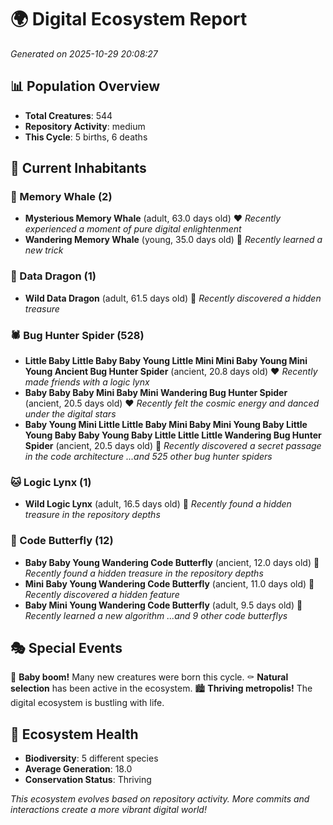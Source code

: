# 🌍 Digital Ecosystem Report
*Generated on 2025-10-29 20:08:27*

## 📊 Population Overview
- **Total Creatures**: 544
- **Repository Activity**: medium
- **This Cycle**: 5 births, 6 deaths

## 👥 Current Inhabitants

### 🐋 Memory Whale (2)
- **Mysterious Memory Whale** (adult, 63.0 days old) ❤️
  *Recently experienced a moment of pure digital enlightenment*
- **Wandering Memory Whale** (young, 35.0 days old) 💛
  *Recently learned a new trick*

### 🐉 Data Dragon (1)
- **Wild Data Dragon** (adult, 61.5 days old) 💛
  *Recently discovered a hidden treasure*

### 🕷️ Bug Hunter Spider (528)
- **Little Baby Little Baby Baby Young Little Mini Mini Baby Young Mini Young Ancient Bug Hunter Spider** (ancient, 20.8 days old) ❤️
  *Recently made friends with a logic lynx*
- **Baby Baby Baby Mini Baby Mini Wandering Bug Hunter Spider** (ancient, 20.5 days old) ❤️
  *Recently felt the cosmic energy and danced under the digital stars*
- **Baby Young Mini Little Little Baby Mini Baby Mini Young Baby Little Young Baby Baby Young Baby Little Little Little Wandering Bug Hunter Spider** (ancient, 20.5 days old) 💛
  *Recently discovered a secret passage in the code architecture*
  *...and 525 other bug hunter spiders*

### 🐱 Logic Lynx (1)
- **Wild Logic Lynx** (adult, 16.5 days old) 💛
  *Recently found a hidden treasure in the repository depths*

### 🦋 Code Butterfly (12)
- **Baby Baby Young Wandering Code Butterfly** (ancient, 12.0 days old) 💚
  *Recently found a hidden treasure in the repository depths*
- **Mini Baby Young Wandering Code Butterfly** (ancient, 11.0 days old) 💚
  *Recently discovered a hidden feature*
- **Baby Mini Young Wandering Code Butterfly** (adult, 9.5 days old) 💛
  *Recently learned a new algorithm*
  *...and 9 other code butterflys*

## 🎭 Special Events

🎉 **Baby boom!** Many new creatures were born this cycle.
⚰️ **Natural selection** has been active in the ecosystem.
🏙️ **Thriving metropolis!** The digital ecosystem is bustling with life.

## 🔬 Ecosystem Health
- **Biodiversity**: 5 different species
- **Average Generation**: 18.0
- **Conservation Status**: Thriving

*This ecosystem evolves based on repository activity. More commits and interactions create a more vibrant digital world!*